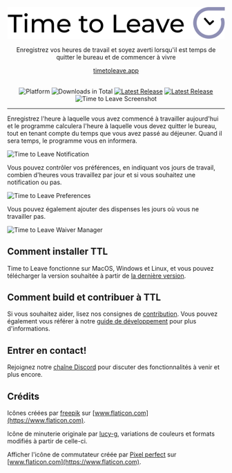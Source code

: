 <div align="center">
  <img src="../assets/timetoleave.png" alt="Time to Leave Logo">

  <p>Enregistrez vos heures de travail et soyez averti lorsqu'il est temps de quitter le bureau et de commencer à vivre</p>

[timetoleave.app](https://timetoleave.app/)

  <br/>

<img src="https://img.shields.io/badge/platforms-Windows%20%7C%20MacOS%20%7C%20Linux-green" alt="Platform">
<img src="https://img.shields.io/github/downloads/thamara/time-to-leave/total" alt="Downloads in Total">
<a href="https://github.com/thamara/time-to-leave/releases/latest"><img src="https://img.shields.io/github/v/release/thamara/time-to-leave" alt="Latest Release"></a>
<a href="http://makeapullrequest.com/"><img src="https://img.shields.io/badge/PRs-welcome-purple" alt="Latest Release"></a>

   <br/>

  <img src="./images/screenshot.jpg" alt="Time to Leave Screenshot">

  <br/>

</div>

---

Enregistrez l'heure à laquelle vous avez commencé à travailler aujourd'hui et le programme calculera l'heure à laquelle vous devez quitter le bureau, tout en tenant compte du temps que vous avez passé au déjeuner. Quand il sera temps, le programme vous en informera.

<img src="./images/notification.jpg" alt="Time to Leave Notification">

Vous pouvez contrôler vos préférences, en indiquant vos jours de travail, combien d'heures vous travaillez par jour et si vous souhaitez une notification ou pas.

<img src="./images/preferences.jpg" alt="Time to Leave Preferences">

Vous pouvez également ajouter des dispenses les jours où vous ne travailler pas.

<img src="./images/waiver_manager.jpg" alt="Time to Leave Waiver Manager">

## Comment installer TTL

Time to Leave fonctionne sur MacOS, Windows et Linux, et vous pouvez télécharger la version souhaitée à partir de [la dernière version](https://github.com/thamara/time-to-leave/releases/latest).

## Comment build et contribuer à TTL

Si vous souhaitez aider, lisez nos consignes de [contribution](../CONTRIBUTING.md).
Vous pouvez également vous référer à notre [guide de développement](../DEVELOPMENT.md) pour plus d'informations.

## Entrer en contact!

Rejoignez notre [chaîne Discord](https://discord.gg/P3KkEF5) pour discuter des fonctionnalités à venir et plus encore.

## Crédits

Icônes créées par [freepik](https://www.flaticon.com/authors/freepik) sur [www.flaticon.com](https://www.flaticon.com).

Icône de minuterie originale par [lucy-g](https://icon-icons.com/icon/timer/121243), variations de couleurs et formats modifiés à partir de celle-ci.

Afficher l'icône de commutateur créée par [Pixel perfect](https://www.flaticon.com/authors/pixel-perfect) sur [www.flaticon.com](https://www.flaticon.com).
